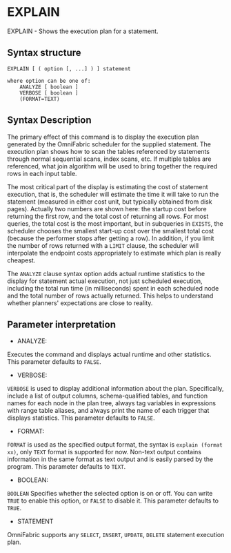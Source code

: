 # EXPLAIN

EXPLAIN - Shows the execution plan for a statement.

## Syntax structure

```
EXPLAIN [ ( option [, ...] ) ] statement

where option can be one of:
    ANALYZE [ boolean ]
    VERBOSE [ boolean ]
    (FORMAT=TEXT)
```

## Syntax Description

The primary effect of this command is to display the execution plan generated by the OmniFabric scheduler for the supplied statement. The execution plan shows how to scan the tables referenced by statements through normal sequential scans, index scans, etc. If multiple tables are referenced, what join algorithm will be used to bring together the required rows in each input table.

The most critical part of the display is estimating the cost of statement execution, that is, the scheduler will estimate the time it will take to run the statement (measured in either cost unit, but typically obtained from disk pages). Actually two numbers are shown here: the startup cost before returning the first row, and the total cost of returning all rows. For most queries, the total cost is the most important, but in subqueries in `EXISTS`, the scheduler chooses the smallest start-up cost over the smallest total cost (because the performer stops after getting a row). In addition, if you limit the number of rows returned with a `LIMIT` clause, the scheduler will interpolate the endpoint costs appropriately to estimate which plan is really cheapest.

The `ANALYZE` clause syntax option adds actual runtime statistics to the display for statement actual execution, not just scheduled execution, including the total run time (in milliseconds) spent in each scheduled node and the total number of rows actually returned. This helps to understand whether planners' expectations are close to reality.

## Parameter interpretation

* ANALYZE:

Executes the command and displays actual runtime and other statistics. This parameter defaults to `FALSE`.

* VERBOSE:

`VERBOSE` is used to display additional information about the plan. Specifically, include a list of output columns, schema-qualified tables, and function names for each node in the plan tree, always tag variables in expressions with range table aliases, and always print the name of each trigger that displays statistics. This parameter defaults to `FALSE`.

* FORMAT:

`FORMAT` is used as the specified output format, the syntax is `explain (format xx)`, only `TEXT` format is supported for now. Non-text output contains information in the same format as text output and is easily parsed by the program. This parameter defaults to `TEXT`.

* BOOLEAN:

`BOOLEAN` Specifies whether the selected option is on or off. You can write `TRUE` to enable this option, or `FALSE` to disable it. This parameter defaults to `TRUE`.

* STATEMENT

OmniFabric supports any `SELECT`, `INSERT`, `UPDATE`, `DELETE` statement execution plan.
